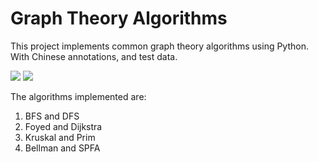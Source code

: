 # Graph Theory Algorithms

This project implements common graph theory algorithms using Python.  
With Chinese annotations, and test data.

![](https://img.shields.io/badge/wechat-Spbgzh-green)       ![](https://img.shields.io/badge/mail-zjjhgzh%40gmail.com-blue)

The algorithms implemented are:

1. BFS and DFS
2. Foyed and Dijkstra
3. Kruskal and Prim
4. Bellman and SPFA
